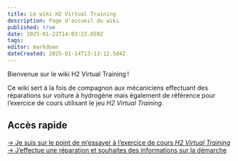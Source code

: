 ```yaml
---
title: Le wiki H2 Virtual Training
description: Page d’accueil du wiki
published: true
date: 2025-01-22T14:03:22.650Z
tags: 
editor: markdown
dateCreated: 2025-01-14T13:13:12.584Z
---
```


Bienvenue sur le wiki H2 Virtual Training !

Ce wiki sert à la fois de compagnon aux mécaniciens effectuant des réparations sur voiture à hydrogène mais également de référence pour l’exercice de cours utilisant le jeu *H2 Virtual Training*.

## Accès rapide

[→ Je suis sur le point de m’essayer à l’exercice de cours *H2 Virtual Training*](/fr/introduction/exercice)
[→ J’effectue une réparation et souhaites des informations sur la démarche]()